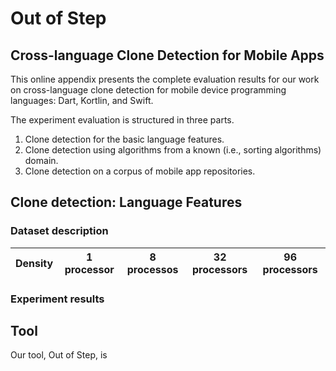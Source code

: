 # Out of Step

## Cross-language Clone Detection for Mobile Apps

This online appendix presents the complete evaluation results for our work on cross-language clone detection for mobile device programming languages: Dart, Kortlin, and Swift.

The experiment evaluation is structured in three parts.

1. Clone detection for the basic language features.
2. Clone detection using algorithms from a known (i.e., sorting algorithms) domain.
3. Clone detection on a corpus of mobile app repositories.

## Clone detection: Language Features


### Dataset description

Density | 1 processor | 8 processos | 32 processors | 96 processors 
 -------------- | -------------- | -------------- | -------------- | -------------- 

### Experiment results

## Tool

Our tool, Out of Step, is 